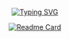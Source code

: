 
[<p align="center">![Typing SVG](https://readme-typing-svg.demolab.com?font=Fira+Code&pause=1000&color=1FF750&center=true&vCenter=true&width=435&lines=Hello+World+from+dimension+C-137)](https://git.io/typing-svg</p>)


[<p align="center">![Readme Card](https://github-readme-stats.vercel.app/api/pin/?username=thomas-pegot&repo=esp32-motion&show_icons=true&theme=radical&bg_color=1F222E&title_color=1FF750&hide_border=true&icon_color=F8D866&show_icons=false)](https://github.com/thomas-pegot/github-readme-stats</p>)

